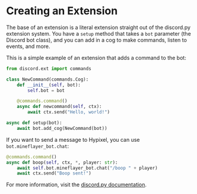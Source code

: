 # Creating an Extension

The base of an extension is a literal extension straight out of the discord.py extension system. 
You have a `setup` method that takes a `bot` parameter (the Discord bot class), 
and you can add in a cog to make commands, listen to events, and more.

This is a simple example of an extension that adds a command to the bot:

```python
from discord.ext import commands

class NewCommand(commands.Cog):
    def __init__(self, bot):
        self.bot = bot

    @commands.command()
    async def newcommand(self, ctx):
        await ctx.send("Hello, world!")

async def setup(bot):
    await bot.add_cog(NewCommand(bot))
```

If you want to send a message to Hypixel, you can use `bot.mineflayer_bot.chat`:

```python
@commands.command()
async def boop(self, ctx, *, player: str):
    await self.bot.mineflayer_bot.chat("/boop " + player)
    await ctx.send("Boop sent!")
```

For more information, visit the [discord.py documentation](https://discordpy.readthedocs.io/en/stable/ext/commands/index.html).